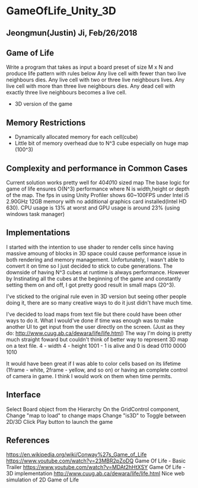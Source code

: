 # GameOfLife_Unity_3D
Jeongmun(Justin) Ji, Feb/26/2018
------------------------------------------------------------------------------

Game of Life
-------------
Write a program that takes as input a board preset of size M x N and produce life pattern with rules below
Any live cell with fewer than two live neighbours dies.
Any live cell with two or three live neighbours lives.
Any live cell with more than three live neighbours dies.
Any dead cell with exactly three live neighbours becomes a live cell.
+ 3D version of the game

Memory Restrictions
-------------------
- Dynamically allocated memory for each cell(cube)
- Little bit of memory overhead due to N^3 cube especially on huge map (100^3)

Complexity and performance in Common Cases 
-------------------------
Current solution works pretty well for 40*40*10 sized map
The base logic for game of life ensures O(N^3) performance where N is width,height or depth of the map. The fps in using Unity Profiler shows 60~100FPS under Intel i5 2.90GHz 12GB memory with no additional graphics card installed(Intel HD 630). CPU usage is 13% at worst and GPU usage is around 23% (using windows task manager)

Implementations 
---------------
I started with the intention to use shader to render cells since having massive amoung of blocks in 3D space could cause performance issue in both rendering and memory management. Unfortunately, I wasn't able to convert it on time so I just decided to stick to cube generations. The downside of having N^3 cubes at runtime is always performance. However by Instinating all the cubes at the beginning of the game and constantly setting them on and off, I got pretty good result in small maps (20^3).

I've sticked to the original rule even in 3D version but seeing other people doing it, there are so many creative ways to do it just didn't have much time. 

I've decided to load maps from text file but there could have been other ways to do it. What I would've done if time was enough was to make another UI to get input from the user directly on the screen. (Just as they do: http://www.cuug.ab.ca/dewara/life/life.html) 
The way I'm doing is pretty much straight foward but couldn't think of better way to represent 3D map on a text file.
4 - width
4 - height
1001 - 1 is alive and 0 is dead
0110
0000
1010

It would have been great if I was able to color cells based on its lifetime (1frame - white, 2frame - yellow, and so on) or having an complete control of camera in game. I think I would work on them when time permits.


Interface
---------
Select Board object from the Hierarchy
On the GridControl component, 
Change "map to load" to change maps
Change "is3D" to Toggle between 2D/3D
Click Play button to launch the game


References
----------
https://en.wikipedia.org/wiki/Conway%27s_Game_of_Life
https://www.youtube.com/watch?v=23MBR2pZoDQ Game Of Life - Basic Trailer
https://www.youtube.com/watch?v=MDAt2hHtXSY Game Of Life - 3D implementation
http://www.cuug.ab.ca/dewara/life/life.html Nice web simulation of 2D Game of Life
